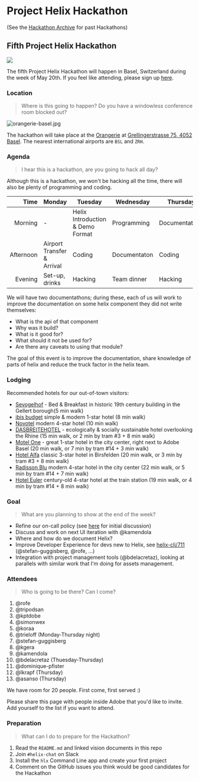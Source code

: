 # Project Helix Hackathon

(See the [Hackathon Archive](.) for past Hackathons)

## Fifth Project Helix Hackathon

![](./Helix%20Save%20the%20Date%205.png)

The fifth Project Helix Hackathon will happen in Basel, Switzerland during the week of May 20th. If you feel like attending, please sign up [here](#Attendees).

### Location

> Where is this going to happen? Do you have a windowless conference room blocked out?

![orangerie-basel.jpg](https://www.designersfactory.com/orangerie/img/orangerie/01.jpg)

The hackathon will take place at the [Orangerie](https://www.designersfactory.com/orangerie/) at [Grellingerstrasse 75, 4052 Basel](https://goo.gl/maps/PY9tarrnA2S2). The nearest international airports are `BSL` and `ZRH`.

### Agenda

> I hear this is a hackathon, are you going to hack all day?

Although this is a hackathon, we won't be hacking all the time, there will also be plenty of programming and coding.

| Time      | Monday         | Tuesday                          | Wednesday   | Thursday    | Friday    |
| --------: | -------------- | -------------------------------- | ----------- | ----------- | --------- |
|   Morning | -              | Helix Introduction & Demo Format | Programming | Documentathon | Demos     |
| Afternoon | Airport Transfer & Arrival       | Coding                           | Documentaton      | Coding     | Departure & Airport Transfer |
|   Evening | Set-up, drinks | Hacking                          | Team dinner | Hacking     | -         |

We will have two documentathons; during these, each of us will work to improve the documentation on some helix component they did not write themselves:

* What is the api of that component
* Why was it build?
* What is it good for?
* What should it not be used for?
* Are there any caveats to using that module?

The goal of this event is to improve the documentation, share knowledge of parts of helix and reduce the truck factor in the helix team.

### Lodging

Recommended hotels for our out-of-town visitors:
- [Sevogelhof](http://www.sevogelhof.ch/english/index.html) - Bed & Breakfast in historic 19th century building in the Gellert borough(5 min walk)
- [ibis budget](https://www.accorhotels.com/gb/hotel-8211-ibis-budget-basel-city/index.shtml) simple & modern 1-star hotel (8 min walk)
- [Novotel](https://www.accorhotels.com/gb/hotel-8215-novotel-basel-city/index.shtml) modern 4-star hotel (10 min walk)
- [DASBREITEHOTEL](https://www.dasbreitehotel.ch/en/) - ecologically & socially sustainable hotel overlooking the Rhine (15 min walk, or 2 min by tram #3 + 8 min walk)
- [Motel One](https://www.motel-one.com/en/hotels/basel/hotel-basel/) - great 1-star hotel in the city center, right next to Adobe Basel (20 min walk, or 7 min by tram #14 + 3 min walk)
- [Hotel Alfa](https://www.alfa-hotel-birsfelden.ch/en/) classic 3-star hotel in Birsfelden (20 min walk, or 3 min by tram #3 + 8 min walk)
- [Radisson Blu](https://www.radissonblu.com/en/hotel-basel) modern 4-star hotel in the city center (22 min walk, or 5 min by tram #14 + 7 min walk)
- [Hotel Euler](https://www.hoteleuler.ch/en/) century-old 4-star hotel at the train station (19 min walk, or 4 min by tram #14 + 8 min walk)

### Goal

> What are you planning to show at the end of the week?

* Refine our on-call policy (see [here](https://github.com/adobe/project-helix/pull/382) for initial discussion)
* Discuss and work on next UI iteration with @kamendola
* Where and how do we document Helix?
* Improve Developer Experience for devs new to Helix, see [helix-cli/711](https://github.com/adobe/helix-cli/issues/711) (@stefan-guggisberg, @rofe, ...)
* Integration with project management tools (@bdelacretaz), looking at parallels with similar work that I'm doing for assets management.

### Attendees

> Who is going to be there? Can I come?

1. @rofe
2. @tripodsan
3. @kptdobe
4. @simonwex
5. @koraa
6. @trieloff (Monday-Thursday night)
7. @stefan-guggisberg
9. @kgera
10. @kamendola
11. @bdelacretaz (Thuesday-Thursday)
11. @dominique-pfister
12. @lkrapf (Thursday)
13. @asanso (Thursday)

We have room for 20 people. First come, first served :)

Please share this page with people inside Adobe that you'd like to invite. Add yourself to the list if you want to attend.

### Preparation

> What can I do to prepare for the Hackathon?

1. Read the `README.md` and linked vision documents in this repo
2. Join `#helix-chat` on Slack
3. Install the `hlx` Command Line app and create your first project
4. Comment on the GitHub issues you think would be good candidates for the Hackathon
